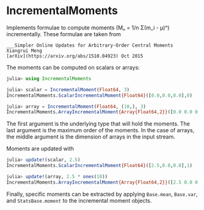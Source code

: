# IncrementalMoments

Implements formulae to compute moments (Mₙ = 1/n Σ(m_i - μ)ⁿ) incrementally. These
formulae are taken from

    ___Simpler Online Updates for Arbitrary-Order Central Moments
    Xiangrui Meng
    [arXiv](https://arxiv.org/abs/1510.04923) Oct 2015


The moments can be computed on scalars or arrays:

```julia
julia> using IncrementalMoments

julia> scalar = IncrementalMoment(Float64, 3)
IncrementalMoments.ScalarIncrementalMoment{Float64}([0.0,0.0,0.0],0)

julia> array = IncrementalMoment(Float64, (10,), 3)
IncrementalMoments.ArrayIncrementalMoment{Array{Float64,2}}([0.0 0.0 0.0; 0.0 0.0 0.0; … ; 0.0 0.0 0.0; 0.0 0.0 0.0],0)
```

The first argument is the underlying type that will hold the moments. The last argument is
the maximum order of the moments. In the case of arrays, the middle argument is the
dimension of arrays in the input stream.

Moments are updated with

```julia
julia> update!(scalar, 2.5)
IncrementalMoments.ScalarIncrementalMoment{Float64}([2.5,0.0,0.0],1)

julia> update!(array, 2.5 * ones(10))
IncrementalMoments.ArrayIncrementalMoment{Array{Float64,2}}([2.5 0.0 0.0; 2.5 0.0 0.0; … ; 2.5 0.0 0.0; 2.5 0.0 0.0],1)
```

Finally, specific moments can be extracted by applying `Base.mean`, `Base.var`, and
`StatsBase.moment` to the incremental moment objects.
